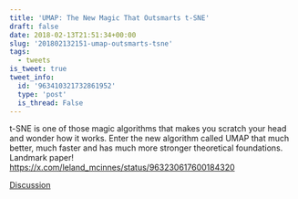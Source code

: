 ```yaml
---
title: 'UMAP: The New Magic That Outsmarts t-SNE'
draft: false
date: 2018-02-13T21:51:34+00:00
slug: '201802132151-umap-outsmarts-tsne'
tags:
  - tweets
is_tweet: true
tweet_info:
  id: '963410321732861952'
  type: 'post'
  is_thread: False
---
```




t-SNE is one of those magic algorithms that makes you scratch your head and wonder how it works. Enter the new algorithm called UMAP that much better, much faster and has much more stronger theoretical foundations. Landmark paper! <https://x.com/leland_mcinnes/status/963230617600184320>

[Discussion](https://x.com/sytelus/status/963410321732861952)

